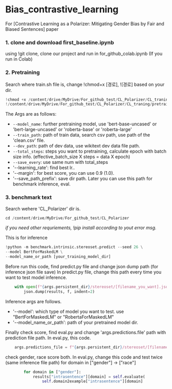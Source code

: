 # Bias_contrastive_learning
For [Contrastive Learning as a Polarizer: Mitigating Gender Bias by Fair and
Biased Sentences] paper

### 1. clone and download first_baseline.ipynb
using !git clone, clone our project and run in for_github_colab.ipynb (If you run in Colab) 

### 2. Pretraining 
Search where train.sh file is, change !chmod+x [경로], ![경로] based on your dir. 

```python
!chmod +x /content/drive/MyDrive/For_github_test/CL_Polarizer/CL_traning/pretraining/train.sh
!/content/drive/MyDrive/For_github_test/CL_Polarizer/CL_traning/pretraining/train.sh
```
The Args are as follows:
* `--model_name`: further pretraining model, use 'bert-base-uncased' or 'bert-large-uncased' or 'roberta-base' or 'roberta-large' 
* `--train_path`: path of train data, search csv path, use path of the 'clean.csv' file.
* `--dev_path`: path of dev data, use wikitext dev data file path.
* `--total_steps`: steps you want to pretraining, calculate epoch with batch size info. (effective_batch_size X steps = data X epoch) 
* `--save_every`: use same num with total_steps
* '--learning_rate': find best lr..
* '--margin': for best score, you can use 0.9 (1.0).
* '--save_path_prefix': save dir path. Later you can use this path for benchmark inference, eval.

### 3. benchmark text 
Search wehere 'CL_Polarizer' dir is. 
```python
cd /content/drive/MyDrive/For_github_test/CL_Polarizer
```

*if you need other requriements, !pip install according to yout error msg.*

This is for inference 
```python
!python -m benchmark.intrinsic.stereoset.predict --seed 26 \
--model BertForMaskedLM \
--model_name_or_path [your_training_model_dir]
```
Before run this code, find predict.py file and change json dump path (for inference json file save) 
In predict.py file, change this path every time you want to test model inference. 

```python
    with open(f"{args.persistent_dir}/stereoset/[filename_you_want].json", "w") as f:
        json.dump(results, f, indent=2)
```

Inference args are follows. 

* '--model': which type of model you want to test. use "BertForMaskedLM" or "RobertaForMaskedLM"
* '--model_name_or_path': path of your pretrained model dir.

Finally check score, find eval.py and change 'args.predictions.file' path with prediction file path. 
In eval.py, this code. 

```python
    args.predictions_file = f"{args.persistent_dir}/stereoset/[filename_you_want].json"
```

check gender, race score both. In eval.py, change this code and test twice (same inference file path) 
for domain in ["gender"] -> ["race"] 
```python
        for domain in ["gender"]:
            results["intrasentence"][domain] = self.evaluate(
                self.domain2example["intrasentence"][domain]
```










